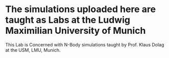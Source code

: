 # The simulations uploaded here are taught as Labs at the Ludwig Maximilian University of Munich

This Lab is Concerned with N-Body simulations taught by Prof. Klaus Dolag at the USM, LMU, Munich.
